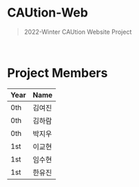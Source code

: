 # CAUtion-Web

> 2022-Winter CAUtion Website Project

<br>

# Project Members
|Year|Name|
|--|--|
|0th|김여진|
|0th|김하람|
|0th|박지우|
|1st|이교현|
|1st|임수현|
|1st|한유진|

#